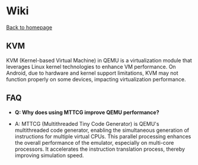 # Wiki

[Back to homepage](/)

## KVM

KVM (Kernel-based Virtual Machine) in QEMU is a virtualization module that leverages Linux kernel technologies to enhance VM performance. On Android, due to hardware and kernel support limitations, KVM may not function properly on some devices, impacting virtualization performance.

## FAQ

- **Q: Why does using MTTCG improve QEMU performance?**

- A: MTTCG (Multithreaded Tiny Code Generator) is QEMU's multithreaded code generator, enabling the simultaneous generation of instructions for multiple virtual CPUs. This parallel processing enhances the overall performance of the emulator, especially on multi-core processors. It accelerates the instruction translation process, thereby improving simulation speed.
